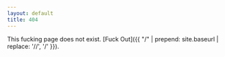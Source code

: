 ```yaml
---
layout: default
title: 404
---
```


This fucking page does not exist. [Fuck Out]({{ "/" | prepend: site.baseurl | replace: '//', '/' }}).
